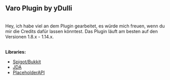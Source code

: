 ## Varo Plugin by yDulli

</br>Hey, ich habe viel an dem Plugin gearbeitet, es würde mich freuen, wenn du mir die Credits dafür lassen könntest.
Das Plugin läuft am besten auf den Versionen 1.8.x - 1.14.x.</br></br>

**Libraries:**</br>
- <a href='https://www.spigotmc.org/'>Spigot/Bukkit</a></br>
- <a href='https://github.com/DV8FromTheWorld/JDA'>JDA</a>
- <a href='https://www.spigotmc.org/resources/placeholderapi.6245/'>PlaceholderAPI</a>
